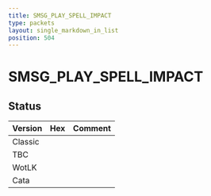 ```yaml
---
title: SMSG_PLAY_SPELL_IMPACT
type: packets
layout: single_markdown_in_list
position: 504
---
```


# SMSG_PLAY_SPELL_IMPACT

## Status

Version | Hex | Comment
---------- | ---------- | ---------- 
Classic |  |  
TBC |  |  
WotLK |  |  
Cata |  |  
